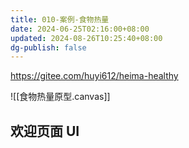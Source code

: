 ```yaml
---
title: 010-案例-食物热量
date: 2024-06-25T02:16:00+08:00
updated: 2024-08-26T10:25:40+08:00
dg-publish: false
---
```


<https://gitee.com/huyi612/heima-healthy>

![[食物热量原型.canvas]]

## 欢迎页面 UI
